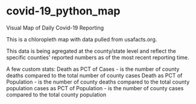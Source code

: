 # covid-19_python_map
Visual Map of Daily Covid-19 Reporting

This is a chloropleth map with data pulled from usafacts.org. 

This data is being agregated at the county/state level and reflect the specific counties' reported numbers as of the most recent reporting time. 

A few custom stats:
  Death as PCT of Cases - is the number of county deaths compared to the total number of county cases
  Death as PCT of Population - is the number of county deaths compared to the total county population
  cases as PCT of Population - is the number of county cases compared to the total county population
  
